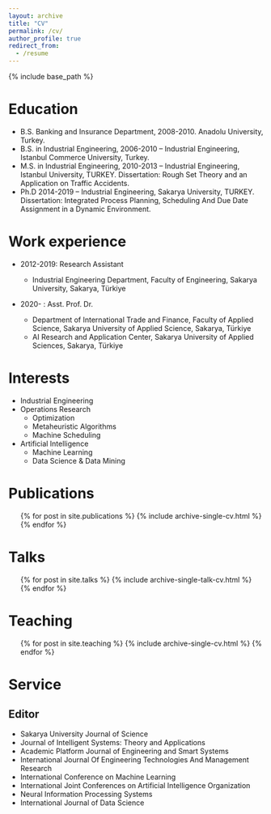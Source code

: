 ```yaml
---
layout: archive
title: "CV"
permalink: /cv/
author_profile: true
redirect_from:
  - /resume
---
```


{% include base_path %}

Education
======
* B.S. Banking and Insurance Department, 2008-2010. Anadolu University, Turkey.
* B.S. in Industrial Engineering, 2006-2010 – Industrial Engineering, Istanbul Commerce University, Turkey.
* M.S. in Industrial Engineering, 2010-2013 – Industrial Engineering, Istanbul University, TURKEY. Dissertation: Rough Set Theory and an Application on Traffic Accidents.
* Ph.D 2014-2019 – Industrial Engineering, Sakarya University, TURKEY. Dissertation: Integrated Process Planning, Scheduling And Due Date Assignment in a Dynamic Environment.

Work experience
======
* 2012-2019: Research Assistant
  * Industrial Engineering Department, Faculty of Engineering, Sakarya University, Sakarya, Türkiye

* 2020- : Asst. Prof. Dr.
  * Department of International Trade and Finance, Faculty of Applied Science, Sakarya University of Applied Science, Sakarya, Türkiye
  * AI Research and Application Center, Sakarya University of Applied Sciences, Sakarya, Türkiye
  
Interests
======
* Industrial Engineering
* Operations Research
  * Optimization
  * Metaheuristic Algorithms
  * Machine Scheduling
* Artificial Intelligence
  * Machine Learning
  * Data Science & Data Mining

Publications
======
  <ul>{% for post in site.publications %}
    {% include archive-single-cv.html %}
  {% endfor %}</ul>
  
Talks
======
  <ul>{% for post in site.talks %}
    {% include archive-single-talk-cv.html %}
  {% endfor %}</ul>
  
Teaching
======
  <ul>{% for post in site.teaching %}
    {% include archive-single-cv.html %}
  {% endfor %}</ul>
  
Service
======

Editor
----
* Sakarya University Journal of Science
* Journal of Intelligent Systems: Theory and Applications
* Academic Platform Journal of Engineering and Smart Systems
* International Journal Of Engineering Technologies And Management Research
* International Conference on Machine Learning
* International Joint Conferences on Artificial Intelligence Organization
* Neural Information Processing Systems
* International Journal of Data Science


